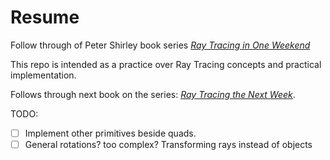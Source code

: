 # Resume

Follow through of Peter Shirley book series [_Ray Tracing in One Weekend_](https://raytracing.github.io/books/RayTracingInOneWeekend.html)

This repo is intended as a practice over Ray Tracing concepts and practical implementation.

Follows through next book on the series: [_Ray Tracing the Next Week_](https://raytracing.github.io/books/RayTracingTheNextWeek.html).

TODO:
- [ ] Implement other primitives beside quads.
- [ ] General rotations? too complex? Transforming rays instead of objects